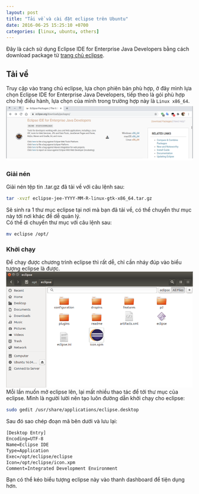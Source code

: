 ```yaml
---
layout: post
title: "Tải về và cài đặt eclipse trên Ubuntu"
date: 2016-06-25 15:25:10 +0700
categories: [linux, ubuntu, others]
---
```


Đây là cách sử dụng Eclipse IDE for Enterprise Java Developers bằng cách download package từ [trang chủ eclipse](https://www.eclipse.org/downloads/packages/).

## Tải về
Truy cập vào trang chủ eclipse, lựa chọn phiên bản phù hợp, ở đây mình lựa chọn Eclipse IDE for Enterprise Java Developers, tiếp theo là gói phù hợp cho hệ điều hành, lựa chọn của mình trong trường hợp này là `Linux x86_64`.  
![Download eclipse](/static/img/install-eclipse/Download_eclipse.png)

### Giải nén
Giải nén tệp tin .tar.gz đã tải về với câu lệnh sau:  
```bash
tar -xvzf eclipse-jee-YYYY-MM-R-linux-gtk-x86_64.tar.gz
```
Sẽ sinh ra 1 thư mục eclipse tại nơi mà bạn đã tải về, có thể chuyển thư mục này tới nơi khác để dễ quản lý.  
Có thể di chuyển thư mục với câu lệnh sau:  
```bash
mv eclipse /opt/
```

### Khởi chạy
Để chạy được chương trình eclipse thì rất dễ, chỉ cần nháy đúp vào biểu tượng eclipse là được.
![eclipse](/static/img/install-eclipse/eclipse.png)
Mỗi lần muốn mở eclipse lên, lại mất nhiều thao tác để tới thư mục của eclipse. Mình là người lười nên tạo luôn đường dẫn khởi chạy cho eclipse:  
```bash
sudo gedit /usr/share/applications/eclipse.desktop
```
Sau đó sao chép đoạn mã bên dưới và lưu lại:
```
[Desktop Entry]
Encoding=UTF-8
Name=Eclipse IDE
Type=Application
Exec=/opt/eclipse/eclipse
Icon=/opt/eclipse/icon.xpm
Comment=Integrated Development Environment
```
Bạn có thể kéo biểu tượng eclipse này vào thanh dashboard để tiện dụng hơn.